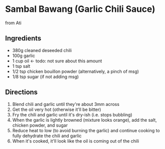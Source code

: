 # Sambal Bawang (Garlic Chili Sauce)

from Ati

## Ingredients

* 380g cleaned deseeded chili
* 100g garlic
* 1 cup oil <- todo: not sure about this amount
* 1 tsp salt
* 1/2 tsp chicken bouillon powder (alternatively, a pinch of msg)
* 1/8 tsp sugar (if not adding msg)

## Directions

1. Blend chili and garlic until they're about 3mm across
2. Get the oil very hot (otherwise it'll be bitter)
3. Fry the chili and garlic until it's dry-ish (i.e. stops bubbling)
4. When the garlic is lightly browned (mixture looks orange), add the salt, chicken powder, and sugar
5. Reduce heat to low (to avoid burning the garlic) and continue cooking to fully dehydrate the chili and garlic 
6. When it's cooked, it'll look like the oil is coming out of the chili
